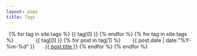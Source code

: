 ```yaml
---
layout: page
title: Tags
---
```


&ensp;{% for tag in site.tags %} {{ tag[0] }} {% endfor %}
{% for tag in site.tags %}
&emsp;&emsp;&emsp;&emsp;{{ tag[0] }}
{% for post in tag[1] %}
&emsp;&emsp;{{ post.date | date:"%Y-%m-%d" }}&emsp;&emsp;<a href="{{ site.github.url }}{{ post.url }}">{{ post.title }}</a>
{% endfor %} {% endfor %}
<script src="//cdnjs.cloudflare.com/ajax/libs/jquery/3.2.1/jquery.min.js" type="text/javascript" charset="utf-8"></script> 
<script src="../assets/js/jquery-tagCloud.js" type="text/javascript" charset="utf-8"></script> 
<script type="text/javascript">
	$.fn.tagcloud.defaults = { size: {start: 1, end: 1, unit: 'em'}, color: {start: '#f8e0e6', end: '#ff3333'} }; 
	$(function () { $('#tag_cloud a').tagcloud(); }); 
</script>